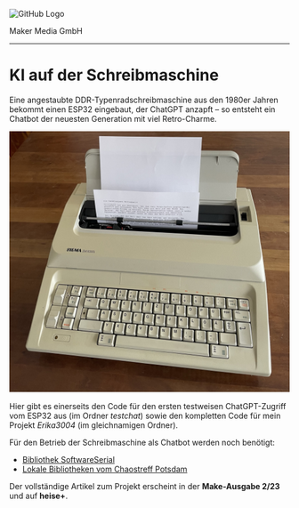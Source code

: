 ![GitHub Logo](http://www.heise.de/make/icons/make_logo.png)

Maker Media GmbH

***

# KI auf der Schreibmaschine

Eine angestaubte DDR-Typenradschreibmaschine aus den 1980er Jahren bekommt einen ESP32 eingebaut, der ChatGPT anzapft – so entsteht ein Chatbot der neuesten Generation mit viel Retro-Charme.

![Aufmacherbild aus dem Heft](./doc/Erika.jpeg)

Hier gibt es einerseits den Code für den ersten testweisen ChatGPT-Zugriff vom ESP32 aus (im Ordner _testchat_) sowie den kompletten Code für mein Projekt _Erika3004_ (im gleichnamigen Ordner).

Für den Betrieb der Schreibmaschine als Chatbot werden noch benötigt: 

- [Bibliothek SoftwareSerial](https://github.com/plerup/espsoftwareserial)
- [Lokale Bibliotheken vom Chaostreff Potsdam](https://github.com/Chaostreff-Potsdam/erika3004/tree/73d5f6d2670fd01462d10749d28257f450f87048/arduino)

Der vollständige Artikel zum Projekt erscheint in der **Make-Ausgabe 2/23** und auf **heise+**.